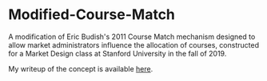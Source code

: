# Modified-Course-Match
A modification of Eric Budish's 2011 Course Match mechanism designed to allow market administrators influence the allocation of courses, constructed for a Market Design class at Stanford University in the fall of 2019. 

My writeup of the concept is available [here](https://github.com/gmoore016/Modified-Course-Match/blob/master/Modified-Course-Match.pdf).
